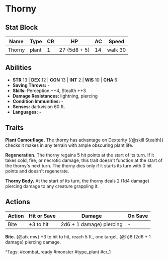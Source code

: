 # Thorny

## Stat Block

| Name | Type | CR | HP | AC | Speed |
|------|------|----|----|----|-------|
| Thorny | plant | 1 | 27 (5d8 + 5) | 14 | walk 30 |

## Abilities

- **STR** 13 | **DEX** 12 | **CON** 13 | **INT** 2 | **WIS** 10 | **CHA** 6
- **Saving Throws:** -  
- **Skills:** Perception ++4, Stealth ++3  
- **Damage Resistances:** lightning, piercing  
- **Condition Immunities:** -  
- **Senses:** darkvision 60 ft.  
- **Languages:** -

## Traits

**Plant Camouflage.** The thorny has advantage on Dexterity ({@skill Stealth}) checks it makes in any terrain with ample obscuring plant life.

**Regeneration.** The thorny regains 5 hit points at the start of its turn. If it takes cold, fire, or necrotic damage, this trait doesn't function at the start of the thorny's next turn. The thorny dies only if it starts its turn with 0 hit points and doesn't regenerate.

**Thorny Body.** At the start of its turn, the thorny deals 2 (1d4 damage) piercing damage to any creature grappling it.


## Actions

| Action | Hit or Save | Damage | On Save |
|--------|--------------|--------|----------|
| Bite | +3 to hit | 2d6 + 1 damage) piercing | - |

**Bite.** {@atk mw} +3 to hit to hit, reach 5 ft., one target. {@h}8 (2d6 + 1 damage) piercing damage.


^Tags: #combat_ready #monster #type_plant #cr_1